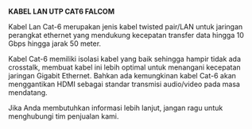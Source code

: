 **KABEL LAN UTP CAT6 FALCOM**



Kabel Lan Cat-6 merupakan jenis kabel twisted pair/LAN untuk jaringan perangkat ethernet yang mendukung kecepatan transfer data hingga 10 Gbps hingga jarak 50 meter.

Kabel Cat-6 memiliki isolasi kabel yang baik sehingga hampir tidak ada crosstalk, membuat kabel ini lebih optimal untuk menangani kecepatan jaringan Gigabit Ethernet. Bahkan ada kemungkinan kabel Cat-6 akan menggantikan HDMI sebagai standar transmisi audio/video pada masa mendatang.



Jika Anda membutuhkan informasi lebih lanjut, jangan ragu untuk menghubungi tim penjualan kami.


